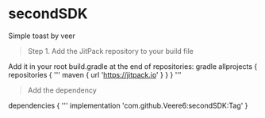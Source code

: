 # secondSDK
Simple toast by veer

> Step 1. Add the JitPack repository to your build file

Add it in your root build.gradle at the end of repositories:
gradle
  allprojects {
		repositories {
			'''
			maven { url 'https://jitpack.io' }
		}
	}
  '''
  > Add the dependency
  
  dependencies {
  '''
	        implementation 'com.github.Veere6:secondSDK:Tag'
	}

